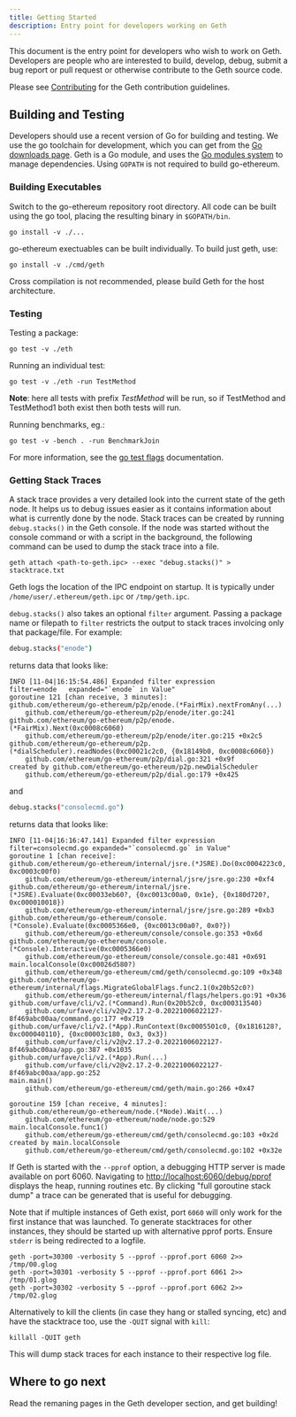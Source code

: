 ```yaml
---
title: Getting Started
description: Entry point for developers working on Geth
---
```


This document is the entry point for developers who wish to work on Geth. Developers are people who are interested to build, develop, debug, submit
a bug report or pull request or otherwise contribute to the Geth source code.

Please see [Contributing](/docs/developers/contributing.md) for the Geth contribution guidelines.

## Building and Testing

Developers should use a recent version of Go for building and testing. We use the go toolchain for development, which you can get from the [Go downloads page](https://golang.org/doc/install). Geth is a Go module, and uses the [Go modules system](https://github.com/golang/go/wiki/Modules) to manage dependencies. Using `GOPATH` is not required to build go-ethereum.

### Building Executables

Switch to the go-ethereum repository root directory. All code can be built using the go tool, placing the resulting binary in `$GOPATH/bin`.

```text
go install -v ./...
```

go-ethereum exectuables can be built individually. To build just geth, use:

```text
go install -v ./cmd/geth
```

Cross compilation is not recommended, please build Geth for the host architecture.

### Testing

Testing a package:

```
go test -v ./eth
```

Running an individual test:

```
go test -v ./eth -run TestMethod
```

**Note**: here all tests with prefix _TestMethod_ will be run, so if TestMethod and TestMethod1 both exist then both tests will run.

Running benchmarks, eg.:

```
go test -v -bench . -run BenchmarkJoin
```

For more information, see the [go test flags](https://golang.org/cmd/go/#hdr-Testing_flags) documentation.

### Getting Stack Traces

A stack trace provides a very detailed look into the current state of the geth node. It helps us to debug issues easier as it contains information about what is currently done by the node. Stack traces can be created by running `debug.stacks()` in the Geth console. If the node was started without the console command or with a script in the background, the following command can be used to dump the stack trace into a file.

```
geth attach <path-to-geth.ipc> --exec "debug.stacks()" > stacktrace.txt
```

Geth logs the location of the IPC endpoint on startup. It is typically under `/home/user/.ethereum/geth.ipc` or `/tmp/geth.ipc`.

`debug.stacks()` also takes an optional `filter` argument. Passing a package name or filepath to `filter` restricts the output to stack traces involcing only that package/file. For example:

```sh
debug.stacks("enode")
```

returns data that looks like:

```terminal
INFO [11-04|16:15:54.486] Expanded filter expression               filter=enode   expanded="`enode` in Value"
goroutine 121 [chan receive, 3 minutes]:
github.com/ethereum/go-ethereum/p2p/enode.(*FairMix).nextFromAny(...)
	github.com/ethereum/go-ethereum/p2p/enode/iter.go:241
github.com/ethereum/go-ethereum/p2p/enode.(*FairMix).Next(0xc0008c6060)
	github.com/ethereum/go-ethereum/p2p/enode/iter.go:215 +0x2c5
github.com/ethereum/go-ethereum/p2p.(*dialScheduler).readNodes(0xc00021c2c0, {0x18149b0, 0xc0008c6060})
	github.com/ethereum/go-ethereum/p2p/dial.go:321 +0x9f
created by github.com/ethereum/go-ethereum/p2p.newDialScheduler
	github.com/ethereum/go-ethereum/p2p/dial.go:179 +0x425
```

and

```sh
debug.stacks("consolecmd.go")
```

returns data that looks like:

```terminal
INFO [11-04|16:16:47.141] Expanded filter expression               filter=consolecmd.go expanded="`consolecmd.go` in Value"
goroutine 1 [chan receive]:
github.com/ethereum/go-ethereum/internal/jsre.(*JSRE).Do(0xc0004223c0, 0xc0003c00f0)
	github.com/ethereum/go-ethereum/internal/jsre/jsre.go:230 +0xf4
github.com/ethereum/go-ethereum/internal/jsre.(*JSRE).Evaluate(0xc00033eb60?, {0xc0013c00a0, 0x1e}, {0x180d720?, 0xc000010018})
	github.com/ethereum/go-ethereum/internal/jsre/jsre.go:289 +0xb3
github.com/ethereum/go-ethereum/console.(*Console).Evaluate(0xc0005366e0, {0xc0013c00a0?, 0x0?})
	github.com/ethereum/go-ethereum/console/console.go:353 +0x6d
github.com/ethereum/go-ethereum/console.(*Console).Interactive(0xc0005366e0)
	github.com/ethereum/go-ethereum/console/console.go:481 +0x691
main.localConsole(0xc00026d580?)
	github.com/ethereum/go-ethereum/cmd/geth/consolecmd.go:109 +0x348
github.com/ethereum/go-ethereum/internal/flags.MigrateGlobalFlags.func2.1(0x20b52c0?)
	github.com/ethereum/go-ethereum/internal/flags/helpers.go:91 +0x36
github.com/urfave/cli/v2.(*Command).Run(0x20b52c0, 0xc000313540)
	github.com/urfave/cli/v2@v2.17.2-0.20221006022127-8f469abc00aa/command.go:177 +0x719
github.com/urfave/cli/v2.(*App).RunContext(0xc0005501c0, {0x1816128?, 0xc000040110}, {0xc00003c180, 0x3, 0x3})
	github.com/urfave/cli/v2@v2.17.2-0.20221006022127-8f469abc00aa/app.go:387 +0x1035
github.com/urfave/cli/v2.(*App).Run(...)
	github.com/urfave/cli/v2@v2.17.2-0.20221006022127-8f469abc00aa/app.go:252
main.main()
	github.com/ethereum/go-ethereum/cmd/geth/main.go:266 +0x47

goroutine 159 [chan receive, 4 minutes]:
github.com/ethereum/go-ethereum/node.(*Node).Wait(...)
	github.com/ethereum/go-ethereum/node/node.go:529
main.localConsole.func1()
	github.com/ethereum/go-ethereum/cmd/geth/consolecmd.go:103 +0x2d
created by main.localConsole
	github.com/ethereum/go-ethereum/cmd/geth/consolecmd.go:102 +0x32e
```

If Geth is started with the `--pprof` option, a debugging HTTP server is made available on port 6060. Navigating to <http://localhost:6060/debug/pprof> displays the heap, running routines etc. By clicking "full goroutine stack dump" a trace can be generated that is useful for debugging.

Note that if multiple instances of Geth exist, port `6060` will only work for the first instance that was launched. To generate stacktraces for other instances, they should be started up with alternative pprof ports. Ensure `stderr` is being redirected to a logfile.

```
geth -port=30300 -verbosity 5 --pprof --pprof.port 6060 2>> /tmp/00.glog
geth -port=30301 -verbosity 5 --pprof --pprof.port 6061 2>> /tmp/01.glog
geth -port=30302 -verbosity 5 --pprof --pprof.port 6062 2>> /tmp/02.glog
```

Alternatively to kill the clients (in case they hang or stalled syncing, etc) and have the stacktrace too, use the `-QUIT` signal with `kill`:

```
killall -QUIT geth
```

This will dump stack traces for each instance to their respective log file.

## Where to go next

Read the remaning pages in the Geth developer section, and get building!
